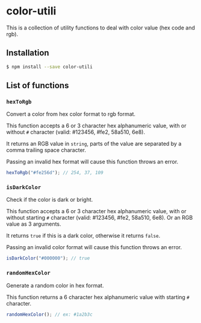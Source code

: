 # color-utili

This is a collection of utility functions to deal with color value (hex code and rgb).

## Installation

```bash
$ npm install --save color-utili
```

## List of functions

### `hexToRgb`

Convert a color from hex color format to rgb format.

This function accepts a 6 or 3 character hex alphanumeric value, with or without `#` character (valid: #123456, #fe2, 58a510, 6e8).

It returns an RGB value in `string`, parts of the value are separated by a comma trailing space character.

Passing an invalid hex format will cause this function throws an error.

```javascript
hexToRgb("#fe256d"); // 254, 37, 109
```

### `isDarkColor`

Check if the color is dark or bright.

This function accepts a 6 or 3 character hex alphanumeric value, with or without starting `#` character (valid: #123456, #fe2, 58a510, 6e8). Or an RGB value as 3 arguments.

It returns `true` if this is a dark color, otherwise it returns `false`.

Passing an invalid color format will cause this function throws an error.

```javascript
isDarkColor("#000000"); // true
```

### `randomHexColor`

Generate a random color in hex format.

This function returns a 6 character hex alphanumeric value with starting `#` character.

```javascript
randomHexColor(); // ex: #1a2b3c
```

